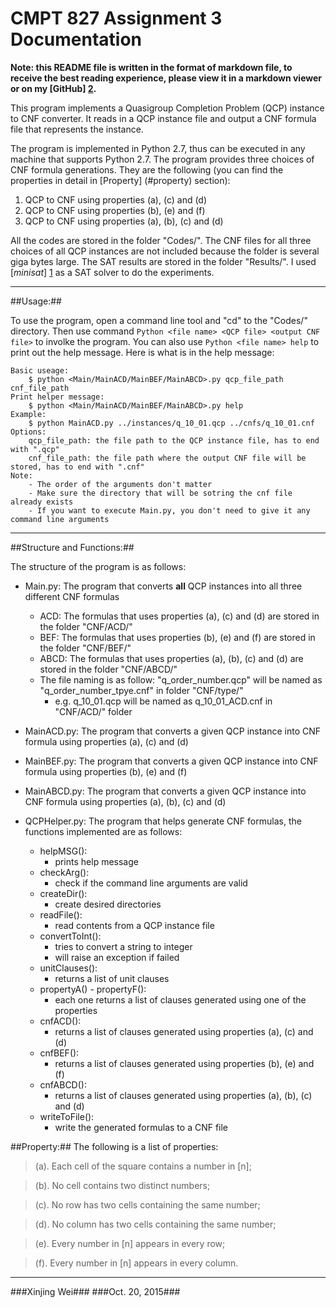 CMPT 827 Assignment 3 Documentation
====
**Note: this README file is written in the format of markdown file, to receive the best reading experience, please view it in a markdown viewer or on my [GitHub] [2].**

This program implements a Quasigroup Completion Problem (QCP) instance to CNF converter. It reads in a QCP instance file and output a CNF formula file that represents the instance. 

The program is implemented in Python 2.7, thus can be executed in any machine that supports Python 2.7. The program provides three choices of CNF formula generations. They are the following (you can find the properties in detail in [Property] (#property) section):

1. QCP to CNF using properties (a), (c) and (d)
2. QCP to CNF using properties (b), (e) and (f)
3. QCP to CNF using properties (a), (b), (c) and (d)

All the codes are stored in the folder "Codes/". The CNF files for all three choices of all QCP instances are not included because the folder is several giga bytes large. The SAT results are stored in the folder "Results/". I used [_minisat_] [1] as a SAT solver to do the experiments.

----
##Usage:##

To use the program, open a command line tool and "cd" to the "Codes/" directory. Then use command `Python <file name> <QCP file> <output CNF file>` to involke the program. You can also use `Python <file name> help` to print out the help message. Here is what is in the help message:

	Basic useage: 
		$ python <Main/MainACD/MainBEF/MainABCD>.py qcp_file_path cnf_file_path
	Print helper message: 
		$ python <Main/MainACD/MainBEF/MainABCD>.py help
	Example:
		$ python MainACD.py ../instances/q_10_01.qcp ../cnfs/q_10_01.cnf
	Options:
		qcp_file_path: the file path to the QCP instance file, has to end with ".qcp"
		cnf_file_path: the file path where the output CNF file will be stored, has to end with ".cnf"
	Note:
		- The order of the arguments don't matter
		- Make sure the directory that will be sotring the cnf file already exists
		- If you want to execute Main.py, you don't need to give it any command line arguments

----

##Structure and Functions:##

The structure of the program is as follows:

- Main.py: The program that converts **all** QCP instances into all three different CNF formulas
	- ACD: The formulas that uses properties (a), (c) and (d) are stored in the folder "CNF/ACD/"
	- BEF: The formulas that uses properties (b), (e) and (f) are stored in the folder "CNF/BEF/"
	- ABCD: The formulas that uses properties (a), (b), (c) and (d) are stored in the folder "CNF/ABCD/"
	- The file naming 
is as follow: "q\_order\_number.qcp" will be named as "q\_order\_number\_tpye.cnf" in folder "CNF/type/"
		- e.g. q\_10\_01.qcp will be named as q\_10\_01\_ACD.cnf in "CNF/ACD/" folder
- MainACD.py: The program that converts a given QCP instance into CNF formula using properties (a), (c) and (d)

- MainBEF.py: The program that converts a given QCP instance into CNF formula using properties (b), (e) and (f)

- MainABCD.py: The program that converts a given QCP instance into CNF formula using properties (a), (b), (c) and (d)

- QCPHelper.py: The program that helps generate CNF formulas, the functions implemented are as follows:
	- helpMSG(): 
		- prints help message
	- checkArg(): 
		- check if the command line arguments are valid
	- createDir(): 
		- create desired directories
	- readFile(): 
		- read contents from a QCP instance file
	- convertToInt(): 
		- tries to convert a string to integer 
		- will raise an exception if failed
	- unitClauses(): 
		- returns a list of unit clauses
	- propertyA() - propertyF():
		- each one returns a list of clauses generated using one of the properties
	- cnfACD():
		- returns a list of clauses generated using properties (a), (c) and (d)
	- cnfBEF():
		- returns a list of clauses generated using properties (b), (e) and (f)
	- cnfABCD():
		- returns a list of clauses generated using properties (a), (b), (c) and (d)
	- writeToFile():
		- write the generated formulas to a CNF file


##Property:##
The following is a list of properties:

>(a). Each cell of the square contains a number in [n];

>(b). No cell contains two distinct numbers;

>(c). No row has two cells containing the same number;

>(d). No column has two cells containing the same number;
>(e). Every number in [n] appears in every row;
>(f). Every number in [n] appears in every column.

----

###Xinjing Wei###
###Oct. 20, 2015###


[1]: https://github.com/niklasso/minisat
[2]: https://github.com/danteWei/CMPT-827/tree/master/Assignment%203

